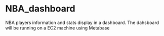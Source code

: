 # NBA_dashboard

NBA players information and stats display in a dashboard.
The dahsboard will be running on a EC2 machine using Metabase
